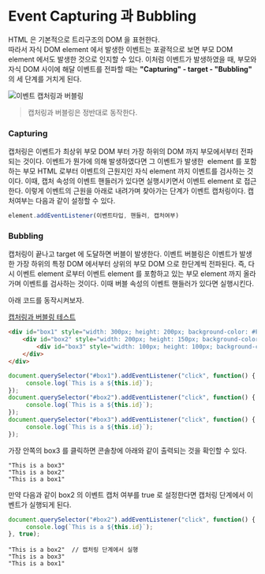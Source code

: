 # Event Capturing 과 Bubbling

HTML 은 기본적으로 트리구조의 DOM 을 표현한다. <br>
따라서 자식 DOM element 에서 발생한 이벤트는 포괄적으로 보면 부모 DOM element 에서도 발생한 것으로 인지할 수 있다. 
이처럼 이벤트가 발생하였을 때, 부모와 자식 DOM 사이에 해달 이벤트를 전파할 때는 
**"Capturing" - target - "Bubbling"** 의 세 단계를 거치게 된다.


![이벤트 캡처링과 버블링](https://javascript.info/article/bubbling-and-capturing/eventflow.png)

> 캡처링과 버블링은 정반대로 동작한다.

### Capturing
캡처링은 이벤트가 최상위 부모 DOM 부터 가장 하위의 DOM 까지 부모에서부터 전파되는 것이다. 이벤트가 뭔가에 의해 발생하였다면 그 이벤트가 발생한  element 를 포함하는 부모 HTML 로부터 이벤트의 근원지인 자식 element 까지 이벤트를 검사하는 것이다. 이때, 캡처 속성의 이벤트 핸들러가 있다면 실행시키면서 이벤트 element 로 접근한다.
이렇게 이벤트의 근원을 아래로 내려가며 찾아가는 단계가 이벤트 캡처링이다. 
캡처여부는 다음과 같이 설정할 수 있다. 
```javascript
element.addEventListener(이벤트타입, 핸들러, 캡처여부)
```

### Bubbling 
캡처링이 끝나고 target 에 도달하면 버블이 발생한다. 이벤트 버블링은 이벤트가 발생한 가장 하위의 특정 DOM 에서부터 상위의 부모 DOM 으로 한단계씩 전파된다. 즉, 다시 이벤트 element 로부터 이벤트 element 를 포함하고 있는 부모 element 까지 올라가며 이벤트를 검사하는 것이다. 이때 버블 속성의 이벤트 핸들러가 있다면 실행시킨다. 


아래 코드를 동작시켜보자.

[캡처링과 버블링 테스트](https://codepen.io/anon/pen/OgYZGP?editors=1011)
```html
<div id="box1" style="width: 300px; height: 200px; background-color: #FFAAAA;">
    <div id="box2" style="width: 200px; height: 150px; background-color: #AAFFAA;">
        <div id="box3" style="width: 100px; height: 100px; background-color: #AAAAFF;"></div>
    </div>
</div>
```
```javascript
document.querySelector("#box1").addEventListener("click", function() {
     console.log(`This is a ${this.id}`);
});
document.querySelector("#box2").addEventListener("click", function() {
     console.log(`This is a ${this.id}`);
});
document.querySelector("#box3").addEventListener("click", function() {
     console.log(`This is a ${this.id}`);
});
```
가장 안쪽의 box3 를 클릭하면 콘솔창에 아래와 같이 출력되는 것을 확인할 수 있다. 
```
"This is a box3"
"This is a box2"
"This is a box1"
```
만약 다음과 같이 box2 의 이벤트 캡처 여부를 true 로 설정한다면 캡처링 단계에서 이벤트가 실행되게 된다.
```javascript
document.querySelector("#box2").addEventListener("click", function() {
     console.log(`This is a ${this.id}`);
}, true);
```
```
"This is a box2"  // 캡처링 단계에서 실행
"This is a box3"
"This is a box1"
```
